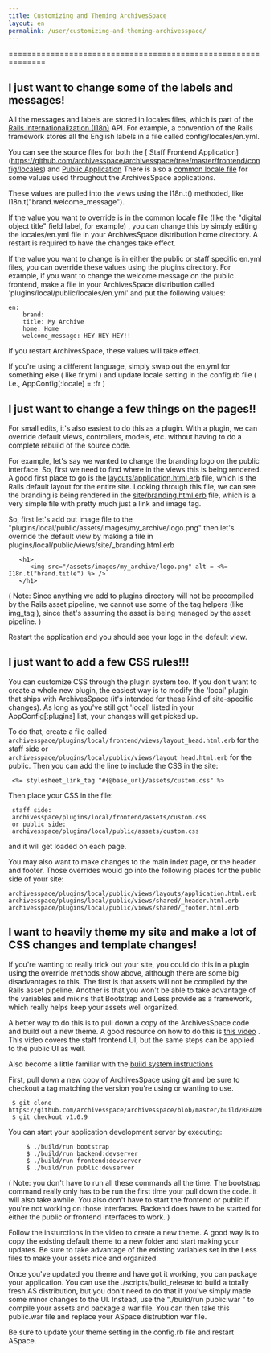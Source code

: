 ```yaml
---
title: Customizing and Theming ArchivesSpace 
layout: en
permalink: /user/customizing-and-theming-archivesspace/ 
---
```

==============================================================

## I just want to change some of the labels and messages!

All the messages and labels are stored in locales files, which is part of the [Rails Internationalization (I18n)](http://guides.rubyonrails.org/i18n.html) API. For example, a convention of the Rails framework stores all the English labels in a file called config/locales/en.yml.
 
You can see the source files for both the 
[ Staff Frontend Application] (https://github.com/archivesspace/archivesspace/tree/master/frontend/config/locales) and
[Public Application](https://github.com/archivesspace/archivesspace/tree/master/public/config/locales)
There is also a [common locale file](https://github.com/archivesspace/archivesspace/blob/master/common/locales/en.yml) for some values used throughout the ArchivesSpace applications. 

These values are pulled into the views using the I18n.t() methoded, like  I18n.t("brand.welcome_message"). 

If the value you want to override is in the common locale file (like the "digital object title" field label, for example) , you can change this by simply editing the locales/en.yml file in your ArchivesSpace distribution home directory. A restart is required to have the changes take effect.  

If the value you want to change is in either the public or staff specific en.yml files,  you can override these values using the plugins directory. For example, if you want to change the welcome message on the public frontend, make a file in your ArchivesSpace distribution called 'plugins/local/public/locales/en.yml' and put the following values: 

	en:
		brand:
		title: My Archive 
		home: Home
 		welcome_message: HEY HEY HEY!! 

If you restart ArchivesSpace, these values will take effect.

If you're using a different language, simply swap out the en.yml for something else ( like fr.yml ) and update locale setting in the config.rb file ( i.e.,  AppConfig[:locale] = :fr ) 

## I just want to change a few things on the pages!!

For small edits, it's also  easiest to do this as a plugin. With a plugin, we can override default views, controllers, models, etc. without having to do a complete rebuild of the source code. 
 
For example, let's say we wanted to change the branding logo on the public interface. So, first we need to find where in the views this is being rendered. A good first place to go is the [layouts/application.html.erb](https://github.com/archivesspace/archivesspace/blob/master/public/app/views/layouts/application.html.erb) file, which is the Rails default layout for the entire site. Looking through this file, we can see the branding is being rendered in the [site/branding.html.erb](https://github.com/archivesspace/archivesspace/blob/master/public/app/views/site/_branding.html.erb) file, which is a very simple file with pretty much just a link and image tag. 

So, first let's add out image file to the "plugins/local/public/assets/images/my_archive/logo.png" then let's override the default view by making a file in  plugins/local/public/views/site/_branding.html.erb

	   <h1>                                                                            
	      <img src="/assets/images/my_archive/logo.png" alt = <%= I18n.t("brand.title") %> />                                                            
	   </h1>                                                                           
		         

( Note: Since anything we add to plugins directory will not be precompiled by the Rails asset pipeline, we cannot use some of the tag helpers (like img_tag ), since that's assuming the asset is being managed by the asset pipeline.  )

Restart the application and you should see your logo in the default view.

## I just want to add a few CSS rules!!!

You can customize CSS through the plugin system too. If you don't want to create a whole new plugin, the easiest way is to modify the 'local' plugin that ships with ArchivesSpace (it's intended for these kind of site-specific changes). As long as you've still got 'local' listed in your AppConfig[:plugins] list, your changes will get picked up.

To do that, create a file called `archivesspace/plugins/local/frontend/views/layout_head.html.erb` for the staff side or `archivesspace/plugins/local/public/views/layout_head.html.erb` for the public. Then you can add the line to include the CSS in the site:

     <%= stylesheet_link_tag "#{@base_url}/assets/custom.css" %>

Then place your CSS in the file:

     staff side:
     archivesspace/plugins/local/frontend/assets/custom.css
     or public side:
     archivesspace/plugins/local/public/assets/custom.css

and it will get loaded on each page.

You may also want to make changes to the main index page, or the header and footer. Those overrides would go into the following places for the public side of your site:

    archivesspace/plugins/local/public/views/layouts/application.html.erb 
    archivesspace/plugins/local/public/views/shared/_header.html.erb 
    archivesspace/plugins/local/public/views/shared/_footer.html.erb

## I want to heavily theme my site and make a lot of CSS changes and template changes!

If you're wanting to really trick out your site, you could do this in a plugin using the override methods show above, although there are some big disadvantages to this. The first is that assets will not be compiled by the Rails asset pipeline. Another is that you won't be able to take advantage of the variables and mixins that Bootstrap and Less provide as a framework, which really helps keep your assets well organized. 

A better way to do this is to pull down a copy of the ArchivesSpace code and build out a new theme. A good resource on how to do this is [this video](https://www.youtube.com/watch?v=Uny736mZVnk) .
This video covers the staff frontend UI, but the same steps can be applied to the public UI as well. 

Also become a little familiar with the [build system instructions ](https://github.com/archivesspace/archivesspace/blob/master/build/README.md)


First, pull down a new copy of ArchivesSpace using git and be sure to checkout a tag matching the version you're using or wanting to use.

     $ git clone https://github.com/archivesspace/archivesspace/blob/master/build/README.md
     $ git checkout v1.0.9

You can start your application development server by executing:

	     $ ./build/run bootstrap
	     $ ./build/run backend:devserver
	     $ ./build/run frontend:devserver
	     $ ./build/run public:devserver

( Note: you don't have to run all these commands all the time. The bootstrap command really only has to be run the first time your pull down the code..it will also take awhile.  You also don't have to start the frontend or public if you're not working on those interfaces. Backend does have to be started for either the public or frontend interfaces to work. ) 


Follow the insturctions in the video to create a new theme. A good way is to copy the existing default theme to a new folder and start making your updates. Be sure to take advantage of the existing variables set in the Less files to make your assets nice and organized. 

Once you've updated you theme and have got it working, you can package your application. You can use the ./scripts/build_release to build a totally fresh AS distribution, but you don't need to do that if you've simply made some minor changes to the UI. Instead, use the "./build/run public:war " to compile your assets and package a war file. You can then take this public.war file and replace your ASpace distrubtion war file. 

Be sure to update your theme setting in the config.rb file and restart ASpace. 


